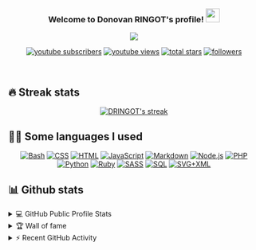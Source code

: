 <h3 align="center">
  Welcome to Donovan RINGOT's profile!
  <img src="https://media.giphy.com/media/hvRJCLFzcasrR4ia7z/giphy.gif" width="28">
</h3>

<!-- Typing SVG by DRINGOT - https://github.com/DRINGOT/readme-typing-svg -->
<p align="center">
  <a href="https://github.com/DRINGOT/readme-typing-svg"><img src="https://readme-typing-svg.herokuapp.com/?lines=Full-stack%20web%20developer;2%2B%20years%20of%20coding%20experience;Always%20learning%20new%20things&font=Fira%20Code&center=true&width=440&height=45&color=FFA500&vCenter=true&size=22"></a>
</p>

<p align="center">
  <a href="https://www.youtube.com/channel/UCF-iEC1MDCVTw9G-kSZWV9A?sub_confirmation=1">
    <img alt="youtube subscribers" title="Subscribe to my YouTube channel" src="https://custom-icon-badges.herokuapp.com/youtube/channel/subscribers/UCF-iEC1MDCVTw9G-kSZWV9A?color=%23E05D44&label=SUBSCRIBE&logo=video&logoColor=white&style=for-the-badge&labelColor=CE4630"/></a> 
  <a href="https://www.youtube.com/channel/UCF-iEC1MDCVTw9G-kSZWV9A">
    <img alt="youtube views" title="YouTube views" src="https://custom-icon-badges.herokuapp.com/youtube/channel/views/UCF-iEC1MDCVTw9G-kSZWV9A?color=%23E1AD0E&logo=video&logoColor=white&style=for-the-badge&labelColor=C79600"/></a> 
  <a href="https://github.com/DRINGOT?tab=repositories&sort=stargazers">
    <img alt="total stars" title="Total stars on GitHub" src="https://custom-icon-badges.herokuapp.com/badge/dynamic/json?logo=star&color=55960c&labelColor=488207&label=Stars&style=for-the-badge&query=%24.stars&url=https://api.github-star-counter.workers.dev/user/DRINGOT"/></a>
  <a href="https://github.com/DRINGOT?tab=followers">
    <img alt="followers" title="Follow me on Github" src="https://custom-icon-badges.herokuapp.com/github/followers/DRINGOT?color=236ad3&labelColor=1155ba&style=for-the-badge&logo=person-add&label=Follow&logoColor=white"/></a>    
</p>
<br/>

## 🔥 Streak stats
<p align="center">
    <a href="https://github.com/DRINGOT/github-readme-streak-stats">
      <img title="🔥 Get streak stats for your profile at git.io/streak-stats" alt="DRINGOT's streak" src="https://github-readme-streak-stats.herokuapp.com/?user=DRINGOT&theme=monokai&hide_border=true"/>
    </a>
  </p>

## 👨‍💻 Some languages I used

<p align="center">
    <a href="https://github.com/search?q=user%3ADRINGOT+language%3Abash"><img alt="Bash" src="https://img.shields.io/badge/Bash-121011.svg?logo=gnu-bash&logoColor=white"></a>
    <a href="https://github.com/search?q=user%3ADRINGOT+language%3Acss"><img alt="CSS" src="https://img.shields.io/badge/CSS-1572B6.svg?logo=css3&logoColor=white"></a>
    <a href="https://github.com/search?q=user%3ADRINGOT+language%3Ahtml"><img alt="HTML" src="https://img.shields.io/badge/HTML-E34F26.svg?logo=html5&logoColor=white"></a>
    <a href="https://github.com/search?q=user%3ADRINGOT+language%3Ajavascript"><img alt="JavaScript" src="https://img.shields.io/badge/JavaScript-F7DF1E.svg?logo=javascript&logoColor=black"></a>
    <a href="https://github.com/search?q=user%3ADRINGOT+language%3Amarkdown"><img alt="Markdown" src="https://img.shields.io/badge/Markdown-000000.svg?logo=markdown&logoColor=white"></a>
    <a href="https://github.com/search?q=user%3ADRINGOT+language%3Ajavascript"><img alt="Node.js" src="https://img.shields.io/badge/Node.js-43853D.svg?logo=node.js&logoColor=white"></a>
    <a href="https://github.com/search?q=user%3ADRINGOT+language%3Aphp"><img alt="PHP" src="https://img.shields.io/badge/PHP-777BB4.svg?logo=php&logoColor=white"></a>
    <a href="https://github.com/search?q=user%3ADRINGOT+language%3Apython"><img alt="Python" src="https://img.shields.io/badge/Python-14354C.svg?logo=python&logoColor=white"></a>
    <a href="https://github.com/search?q=user%3ADRINGOT+language%3Aruby"><img alt="Ruby" src="https://img.shields.io/badge/Ruby-CC342D.svg?logo=ruby&logoColor=white"></a>
    <a href="https://github.com/search?q=user%3ADRINGOT+language%3Asass"><img alt="SASS" src="https://img.shields.io/badge/Sass-hotpink.svg?logo=SASS&logoColor=white"></a>
    <a href="https://github.com/search?q=user%3ADRINGOT+language%3Asql"><img alt="SQL" src="https://custom-icon-badges.herokuapp.com/badge/SQL-025E8C.svg?logo=database&logoColor=white"></a>
    <a href="https://github.com/search?q=user%3ADRINGOT+language%3Asvg"><img alt="SVG+XML" src="https://img.shields.io/badge/SVG%2BXML-e0982c.svg?logo=svg&logoColor=white"></a>
</p>

## 📊 Github stats

<!-- https://github.com/anuraghazra/github-readme-stats -->
<details> 
  <summary>💻 GitHub Public Profile Stats</summary>
  <br/>
  <p align="center">
    <a href="https://github.com/anuraghazra/github-readme-stats"><img alt="DRINGOT's Github Stats" src="https://github-readme-stats.vercel.app/api/?username=DRINGOT&show_icons=true&count_private=true&theme=react&hide_border=true&bg_color=1F222E&title_color=F85D7F&icon_color=F8D866&include_all_commits=true&hide=issues" height="192px"/></a>
  </p>
  <p align="center">
    <a href="https://github.com/anuraghazra/github-readme-stats"><img alt="DRINGOT's Top Languages in Public Repositories" src="https://github-readme-stats.vercel.app/api/top-langs/?username=DRINGOT&custom_title=DRINGOT's%20Top%20Languages%20in%20Public %20Repositories&langs_count=10&theme=react&hide_border=true&bg_color=1F222E&title_color=F85D7F&icon_color=F8D866&hide=Jupyter%20Notebook" height="192px"/></a>
  </p>
</details>

<details>
  <summary>🏆 Wall of fame</summary>
  <br/>
  <p align="center">
    <a href="https://github.com/ashutosh00710/github-readme-activity-graph">
      <img alt="DRINGOT's Trophy Graph" src="https://github-profile-trophy.vercel.app/?username=DRINGOT&theme=onedark&no-frame=true" />
    </a>
  </p>
</details>

<details>
  <summary>⚡ Recent GitHub Activity</summary>
  <br/>
<!-- https://github.com/ashutosh00710/github-readme-activity-graph -->
<a href="https://github.com/ashutosh00710/github-readme-activity-graph"><img alt="DRINGOT's Activity Graph" src="https://activity-graph.herokuapp.com/graph?username=DRINGOT&bg_color=1F222E&color=F8D866&line=F85D7F&point=FFFFFF&hide_border=true" /></a>
</details>
